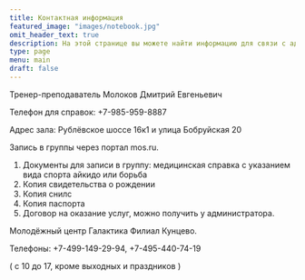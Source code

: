 ```yaml
---
title: Контактная информация
featured_image: "images/notebook.jpg"
omit_header_text: true
description: На этой странице вы можете найти информацию для связи с администрацией
type: page
menu: main
draft: false
---
```

Тренер-преподаватель Молоков Дмитрий Евгеньевич

Телефон для справок: +7-985-959-8887

Адрес зала: Рублёвское шоссе 16к1 и улица Бобруйская 20

Запись в группы через портал mos.ru. 

1. Документы для записи в группу: медицинская справка с указанием вида спорта айкидо или борьба
2. Копия свидетельства о рождении
3. Копия снилс
4. Копия паспорта
5. Договор на оказание услуг, можно получить у администратора.

Молодёжный центр Галактика Филиал Кунцево.

Телефоны: +7-499-149-29-94, +7-495-440-74-19

( с 10 до 17, кроме выходных и праздников )
